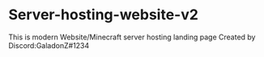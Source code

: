 # Server-hosting-website-v2
This is modern Website/Minecraft server hosting landing page
Created by 
Discord:GaladonZ#1234
